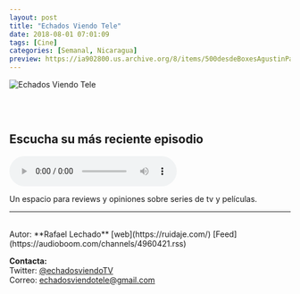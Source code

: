 ```yaml
---
layout: post
title: "Echados Viendo Tele"
date: 2018-08-01 07:01:09
tags: [Cine]
categories: [Semanal, Nicaragua]
preview: https://ia902800.us.archive.org/8/items/500desdeBoxesAgustinPalmeiro/300-EchadosViendoTele.png
---
```


![Echados Viendo Tele](https://ia902800.us.archive.org/8/items/500desdeBoxesAgustinPalmeiro/500-EchadosViendoTele.png)

<br/>
<br/>

## Escucha su más reciente episodio

<!--reproductor-feed=https://audioboom.com/channels/4960421.rss-->
<!--reproductor-start-->
<audio id="audio" preload="auto" controls="" src="https://audioboom.com/posts/7102401.mp3?modified=1543506764&source=rss&stitched=1"></audio>
<!--reproductor-end-->

Un espacio para reviews y opiniones sobre series de tv y películas.  

_ _ _

<br>
Autor: **Rafael Lechado**  
[web](https://ruidaje.com/)  
[Feed](https://audioboom.com/channels/4960421.rss)  



**Contacta:**  
Twitter: [@echadosviendoTV](https://twitter.com/echadosviendoTV)  
Correo: [echadosviendotele@gmail.com](mailto:echadosviendotele@gmail.com)  

